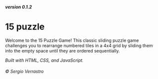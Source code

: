 ##### version 0.1.2
# 15 puzzle

Welcome to the 15 Puzzle Game! This classic sliding puzzle game challenges you to rearrange numbered tiles in a 4x4 grid by sliding them into the empty space until they are ordered sequentially.

*Built with HTML, CSS, and JavaScript.*

###### *© Sergio Verrastro*